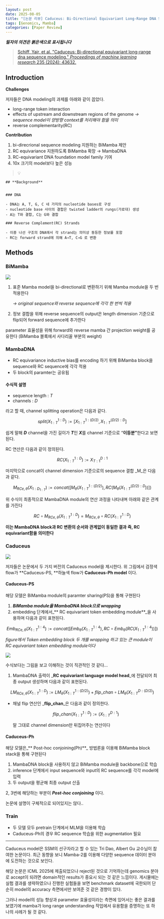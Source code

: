 ```yaml
---
layout: post
date: 2025-08-05
title: "[논문 리뷰] Caduceus: Bi-Directional Equivariant Long-Range DNA Sequence Modeling"
tags: [Genomics, Mamba]
categories: [Paper Review]
---
```


<span class="notion-red">_**필자의 의견은 붉은색으로 표시됩니다**_</span>


> [Schiff, Yair, et al. "Caduceus: Bi-directional equivariant long-range dna sequence modeling." ](https://pmc.ncbi.nlm.nih.gov/articles/PMC12189541/)[_Proceedings of machine learning research_](https://pmc.ncbi.nlm.nih.gov/articles/PMC12189541/)[ 235 (2024): 43632.](https://pmc.ncbi.nlm.nih.gov/articles/PMC12189541/)



## Introduction


**Challenges**


저자들은 DNA modeling의 과제를 아래와 같이 꼽았다.

- long-range token interaction
- effects of upstream and downstream regions of the genome 
_→ sequence model이 양방향 context를 처리해야 함을 의미_
- reverse complementarity(RC)

**Contribution**

1. bi-direcrional sequence modeling 지원하는 BiMamba 제안
1. RC equivariance 지원하도록 BiMamba 확장 → MambaDNA
1. RC-equivariant DNA foundation model family 기여
1. 10x 크기의 model보다 높은 성능

> 💡 


	## **Background**


	### DNA

	- DNA는 A, T, G, C 네 가지의 nucleotide bases로 구성
	- nucleotide base 사이의 결합은 twisted ladder의 rungs(가로대) 생성
	- A는 T와 결합, C는 G와 결합

	### Reverse Complement(RC) Strands

	- 이중 나선 구조의 DNA에서 각 strand는 의미상 동등한 정보를 포함
	- RC는 forward strand에 의해 A→T, C→G 로 변환


## Methods



### BiMamba


![](https://prod-files-secure.s3.us-west-2.amazonaws.com/542b861c-36a8-4051-84e5-8804b6728dba/2c247d59-7815-4980-99f0-8f0d21f445a7/image.png?X-Amz-Algorithm=AWS4-HMAC-SHA256&X-Amz-Content-Sha256=UNSIGNED-PAYLOAD&X-Amz-Credential=ASIAZI2LB466Q7AGUT5F%2F20250906%2Fus-west-2%2Fs3%2Faws4_request&X-Amz-Date=20250906T121224Z&X-Amz-Expires=3600&X-Amz-Security-Token=IQoJb3JpZ2luX2VjECEaCXVzLXdlc3QtMiJHMEUCIQDu15gX8yiYIWE5kr1Kjq9Xa%2BCUMJ4EN%2FLxyvP8TJShJgIgDDB3XcNdzWSJ0Kosp%2FV2QPDYYFmVlWaRodgFDxvr4dMqiAQIiv%2F%2F%2F%2F%2F%2F%2F%2F%2F%2FARAAGgw2Mzc0MjMxODM4MDUiDPG%2BKjaYGOapojPfKCrcA02d%2FLiuLN5WL3iJOAkJQ0BiibYTlW34ex2H0pCQftYGjFBlT1M4wQkU9m7doqAHEJT365Z8UibqHj9ZAKADFYhxRgbA0js8dTLL2ebj5TnqZTB7cVXDX1hyAwp0pdh%2B4nYw6VcbV4uOQvIsEm6MWY%2BladzjBt0AHiDVAlMm1ktR9iaz46evkwYUjB0vUKuydXUNMWOwSubwHUqXXeU6JvGhtZsVcof2n5Haf5YrBKfml6rypzPX81ESnpJaUiVkoYr%2BEBg7kBKXuQwKmhbSg0DV%2Bvg3oTFSHuvyedCzmtjyUPG241K8YYiA%2F8PnyComi8xTZIyPUBDwCadfa9yI96Dx3zw6bTsJhFFHdca%2FshFhTJRsjM%2BtG%2FFLLwURxWbCHojMYXSEp61a3mCyyyYSff2dJSBBVf0PDPUMtcPAit4ckL63Vzpcj5yRlIZETJRTq7h06ysCaPvgSg5XRwd6nC4AilkV9BCPsLB%2FfoAeOZD%2FV6vwSAS3notQuAhL4HkXFw5IU1TQ8t70RofiiJqFNgFG26%2FMHRNcTCZSQ4sG62VYR3v5HJ0vJGnYMXauy4eeM%2Br%2BaybOWppP8Fct%2BHntIhS3Jg%2FhYbMjy1DmthUPkIGe7O4NS2jGBzGx%2BBGfMPXn78UGOqUBpqhzHDDav4IYcWTlgQK6Z9IqaB2kWW4Z5EjxrRwrfIV4U98RG5lLFm2VcEZrJOG37Kxuo3kUfg8VABc6jjk4GhqvWdtlK98x1o%2FNn90v5iXkAyHa6UAKPKJGKI3I9i43dlVAxyPF9FW0tdOd4Jq35oQNav4e9gmXCyUt24dbRXL2Y0DVlHNU9K6DvKeNICIqY8caC6dQDXl5zdrnSCSfC1uk%2FtEc&X-Amz-Signature=0f56b81899c892afcea1dd40cb4aeb388f73b85353f8146e30e528a29115274e&X-Amz-SignedHeaders=host&x-amz-checksum-mode=ENABLED&x-id=GetObject)

1. 표준 Mamba model을 bi-directional로 변환하기 위해 Mamba module을 두 번 적용한다

	_→ original sequence와 reverse sequence에 각각 한 번씩 적용_

1. 정보 결합을 위해 reverse sequence의 output은 length dimension 기준으로 flip되어 forward sequence에 추가한다

parameter 효율성을 위해 forward와 reverse mamba 간 projection weight를 공유한다 (BiMamba 블록에서 사다리꼴 부분의 weight)



### MambaDNA

- RC equivariance inductive bias를 encoding 하기 위해 BiMamba block을 sequence와 RC sequence에 각각 적용
- 두 block의 paramter는 공유됨


#### 수식적 설명

- sequence length : _T_
- channels : _D_

라고 할 때,  channel splitting operation은 다음과 같다.


$$
split(X^{1:D}_{1:T}):=[X^{1:(D/2)}_{1:T},X^{(D/2):D}_{1:T}]
$$


<span class="notion-red">쉽게 말해 </span><span class="notion-red">_**D**_</span><span class="notion-red"> channel을 가진 길이가 </span><span class="notion-red">_**T**_</span><span class="notion-red">인 </span><span class="notion-red">_**X**_</span><span class="notion-red">를 channel 기준으로 “</span><span class="notion-red">**이등분”**</span><span class="notion-red">한다고 보면 된다.</span>


RC 연산은 다음과 같이 정의된다.


$$
RC(X^{1:D}_{1:T}):=X^{D:1}_{T:1}
$$


마지막으로 concat이 channel dimension 기준으로의 sequence 결합 _M_은 다음과 같다.


$$
M_{RCe,\theta}(X_{1:D_{1:T}}):=concat([M_{\theta}(X^{1:(D/2)}_{1:T}),RC(M_{\theta}(X^{(D/2):D}_{1:T}))])
$$


위 수식이 최종적으로 MambaDNA module의 연산 과정을 나타내며 아래와 같은 관계를 가진다


$$
RC\circ M_{RCe,\theta}(X^{1:D}_{1:T}) = M_{RCe,\theta} \circ RC(X^{1:D}_{1:T})
$$


**이는 MambaDNA block과 RC 변환의 순서와 관계없이 동일한 결과 즉, RC equivariant함을 의미한다**



### Caduceus


![](https://prod-files-secure.s3.us-west-2.amazonaws.com/542b861c-36a8-4051-84e5-8804b6728dba/f94a60d7-8145-473b-aef9-7c68d3ec604a/image.png?X-Amz-Algorithm=AWS4-HMAC-SHA256&X-Amz-Content-Sha256=UNSIGNED-PAYLOAD&X-Amz-Credential=ASIAZI2LB466Q7AGUT5F%2F20250906%2Fus-west-2%2Fs3%2Faws4_request&X-Amz-Date=20250906T121225Z&X-Amz-Expires=3600&X-Amz-Security-Token=IQoJb3JpZ2luX2VjECEaCXVzLXdlc3QtMiJHMEUCIQDu15gX8yiYIWE5kr1Kjq9Xa%2BCUMJ4EN%2FLxyvP8TJShJgIgDDB3XcNdzWSJ0Kosp%2FV2QPDYYFmVlWaRodgFDxvr4dMqiAQIiv%2F%2F%2F%2F%2F%2F%2F%2F%2F%2FARAAGgw2Mzc0MjMxODM4MDUiDPG%2BKjaYGOapojPfKCrcA02d%2FLiuLN5WL3iJOAkJQ0BiibYTlW34ex2H0pCQftYGjFBlT1M4wQkU9m7doqAHEJT365Z8UibqHj9ZAKADFYhxRgbA0js8dTLL2ebj5TnqZTB7cVXDX1hyAwp0pdh%2B4nYw6VcbV4uOQvIsEm6MWY%2BladzjBt0AHiDVAlMm1ktR9iaz46evkwYUjB0vUKuydXUNMWOwSubwHUqXXeU6JvGhtZsVcof2n5Haf5YrBKfml6rypzPX81ESnpJaUiVkoYr%2BEBg7kBKXuQwKmhbSg0DV%2Bvg3oTFSHuvyedCzmtjyUPG241K8YYiA%2F8PnyComi8xTZIyPUBDwCadfa9yI96Dx3zw6bTsJhFFHdca%2FshFhTJRsjM%2BtG%2FFLLwURxWbCHojMYXSEp61a3mCyyyYSff2dJSBBVf0PDPUMtcPAit4ckL63Vzpcj5yRlIZETJRTq7h06ysCaPvgSg5XRwd6nC4AilkV9BCPsLB%2FfoAeOZD%2FV6vwSAS3notQuAhL4HkXFw5IU1TQ8t70RofiiJqFNgFG26%2FMHRNcTCZSQ4sG62VYR3v5HJ0vJGnYMXauy4eeM%2Br%2BaybOWppP8Fct%2BHntIhS3Jg%2FhYbMjy1DmthUPkIGe7O4NS2jGBzGx%2BBGfMPXn78UGOqUBpqhzHDDav4IYcWTlgQK6Z9IqaB2kWW4Z5EjxrRwrfIV4U98RG5lLFm2VcEZrJOG37Kxuo3kUfg8VABc6jjk4GhqvWdtlK98x1o%2FNn90v5iXkAyHa6UAKPKJGKI3I9i43dlVAxyPF9FW0tdOd4Jq35oQNav4e9gmXCyUt24dbRXL2Y0DVlHNU9K6DvKeNICIqY8caC6dQDXl5zdrnSCSfC1uk%2FtEc&X-Amz-Signature=32b77d644fe115d96f0c8a55c30d52dbeae11142589464ad7f679b5118d1f48d&X-Amz-SignedHeaders=host&x-amz-checksum-mode=ENABLED&x-id=GetObject)


저자들은 논문에서 두 가지 버전의 Caduceus model을 제시한다. 위 그림에서 검정색 flow가 **Caduceus-PS, **하늘색 flow가 **Caduceus-Ph model** 이다.



#### Caduceus-PS


해당 모델은 BiMamba module의 paramter sharing(PS)을 통해 구현된다

1. _**BiMamba module을 MambaDNA block으로 wrapping**_
1. embedding 단계에서_** RC equivariant token embedding module**_을 사용하며 다음과 같이 표현된다.

$$
Emb_{RCe,\theta}(X^{1:4}_{1:T}):=concat([Emb_{\theta}(X^{1:4}_{1:T}),RC \circ Emb_{\theta}(RC(X^{1:4}_{1:T}))])
$$


_figure에서 Token embedding block 두 개를 wrapping 하고 있는 큰 module이 RC equivariant token embedding module이다_


![](https://prod-files-secure.s3.us-west-2.amazonaws.com/542b861c-36a8-4051-84e5-8804b6728dba/b175e4da-71eb-4e91-8c23-a06dabe673c9/image.png?X-Amz-Algorithm=AWS4-HMAC-SHA256&X-Amz-Content-Sha256=UNSIGNED-PAYLOAD&X-Amz-Credential=ASIAZI2LB466Q7AGUT5F%2F20250906%2Fus-west-2%2Fs3%2Faws4_request&X-Amz-Date=20250906T121225Z&X-Amz-Expires=3600&X-Amz-Security-Token=IQoJb3JpZ2luX2VjECEaCXVzLXdlc3QtMiJHMEUCIQDu15gX8yiYIWE5kr1Kjq9Xa%2BCUMJ4EN%2FLxyvP8TJShJgIgDDB3XcNdzWSJ0Kosp%2FV2QPDYYFmVlWaRodgFDxvr4dMqiAQIiv%2F%2F%2F%2F%2F%2F%2F%2F%2F%2FARAAGgw2Mzc0MjMxODM4MDUiDPG%2BKjaYGOapojPfKCrcA02d%2FLiuLN5WL3iJOAkJQ0BiibYTlW34ex2H0pCQftYGjFBlT1M4wQkU9m7doqAHEJT365Z8UibqHj9ZAKADFYhxRgbA0js8dTLL2ebj5TnqZTB7cVXDX1hyAwp0pdh%2B4nYw6VcbV4uOQvIsEm6MWY%2BladzjBt0AHiDVAlMm1ktR9iaz46evkwYUjB0vUKuydXUNMWOwSubwHUqXXeU6JvGhtZsVcof2n5Haf5YrBKfml6rypzPX81ESnpJaUiVkoYr%2BEBg7kBKXuQwKmhbSg0DV%2Bvg3oTFSHuvyedCzmtjyUPG241K8YYiA%2F8PnyComi8xTZIyPUBDwCadfa9yI96Dx3zw6bTsJhFFHdca%2FshFhTJRsjM%2BtG%2FFLLwURxWbCHojMYXSEp61a3mCyyyYSff2dJSBBVf0PDPUMtcPAit4ckL63Vzpcj5yRlIZETJRTq7h06ysCaPvgSg5XRwd6nC4AilkV9BCPsLB%2FfoAeOZD%2FV6vwSAS3notQuAhL4HkXFw5IU1TQ8t70RofiiJqFNgFG26%2FMHRNcTCZSQ4sG62VYR3v5HJ0vJGnYMXauy4eeM%2Br%2BaybOWppP8Fct%2BHntIhS3Jg%2FhYbMjy1DmthUPkIGe7O4NS2jGBzGx%2BBGfMPXn78UGOqUBpqhzHDDav4IYcWTlgQK6Z9IqaB2kWW4Z5EjxrRwrfIV4U98RG5lLFm2VcEZrJOG37Kxuo3kUfg8VABc6jjk4GhqvWdtlK98x1o%2FNn90v5iXkAyHa6UAKPKJGKI3I9i43dlVAxyPF9FW0tdOd4Jq35oQNav4e9gmXCyUt24dbRXL2Y0DVlHNU9K6DvKeNICIqY8caC6dQDXl5zdrnSCSfC1uk%2FtEc&X-Amz-Signature=d3e75f8325ccd2cdd811ffc8ea890da6774dd96d74ce910a9a56cbd3573e84e4&X-Amz-SignedHeaders=host&x-amz-checksum-mode=ENABLED&x-id=GetObject)


<span class="notion-red">수식보다는 그림을 보고 이해하는 것이 직관적인 것 같다…</span>

1. MambaDNA 출력이 _**RC equivariant language model head**_에 전달되어 최종 output 생성하며 다음과 같이 표현된다.

$$
LM_{RCe,\theta}(X^{1:D}_{1:T}):= LM_{\theta}(X^{1:(D/2)}_{1:T})+flip\_chan\circ LM_{\theta}(X^{D:(D/2)}_{1:T})
$$

- 채널 flip 연산인 _**flip\_chan**_은 다음과 같이 정의한다.

	$$
	flip\_chan(X^{1:D}_{1:T}):=(X^{D:1}_{1:T})
	$$


	말 그대로 channel dimension만 뒤집어주는 연산이다



#### Caduceus-Ph


해당 모델은_** Post-hoc conjoining(Ph)**_ 방법론을 이용해 BiMamba block stack을 통해 구현된다

1. MambaDNA block을 사용하지 않고 BiMamba module을 backbone으로 학습
1. inference 단계에서 input sequence와 input의 RC sequence를 각각 model에 입력
1. 두 output을 평균해 최종 output 산출

2, 3번에 해당하는 부분이 _**Post-hoc conjoining**_ 이다.


<span class="notion-red">논문에 설명이 구체적으로 되어있지는 않다..</span>



### Train

- 두 모델 모두 pretrain 단계에서 MLM을 이용해 학습
- Caduceus-Ph의 경우 RC sequence 학습을 위한 augmentation 필요

---


<span class="notion-red">Caduceus model은 SSM의 선구자라고 할 수 있는 Tri Dao, Albert Gu 교수님이 참여한 논문이다. 최근 동향을 보니 Mamba-2를 이용해 다양한 sequence 데이터 분야에 도전하는 것으로 보인다.</span>


<span class="notion-red">해당 논문은 ICML 2025에 제출되었으나 reject된 것으로 기억하는데 genomics 분야로 accept이 되려면 domain적인 results가 중요시 되는 것 같은 느낌이다. 게시물에는 실험 결과를 생략하였으나 진행한 실험들을 보면 benchmark dataset에 국한되어 단순히 model의 accuracy 측면에서만 보여준 것 같은 경향이 있다.</span>


<span class="notion-red">그러나 model의 성능 향상과 parameter 효율성이라는 측면에 있어서는 좋은 결과를 보였기에 mamba가 long range understanding 작업에서 유용함을 증명하는 또 하나의 사례가 될 것 같다.</span>

